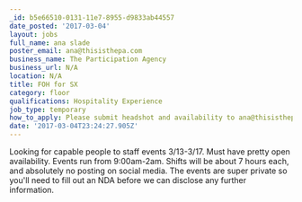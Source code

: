 ```yaml
---
_id: b5e66510-0131-11e7-8955-d9833ab44557
date_posted: '2017-03-04'
layout: jobs
full_name: ana slade
poster_email: ana@thisisthepa.com
business_name: The Participation Agency
business_url: N/A
location: N/A
title: FOH for SX
category: floor
qualifications: Hospitality Experience
job_type: temporary
how_to_apply: Please submit headshot and availability to ana@thisisthepa.com
date: '2017-03-04T23:24:27.905Z'
---
```

Looking for capable people to staff events 3/13-3/17. Must have pretty open availability. Events run from 9:00am-2am. Shifts will be about 7 hours each, and absolutely no posting on social media. The events are super private so you'll need to fill out an NDA before we can disclose any further information.
